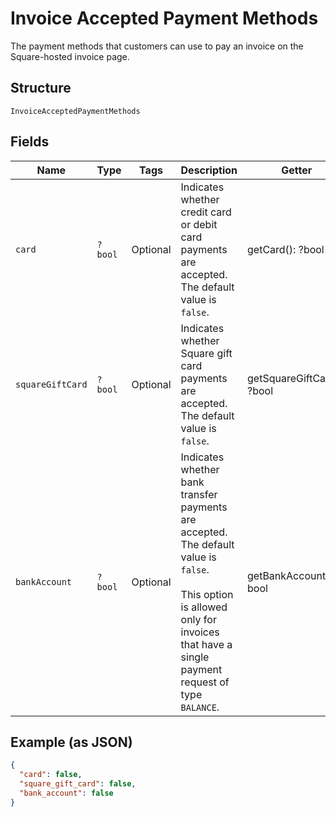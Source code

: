 
# Invoice Accepted Payment Methods

The payment methods that customers can use to pay an invoice on the Square-hosted invoice page.

## Structure

`InvoiceAcceptedPaymentMethods`

## Fields

| Name | Type | Tags | Description | Getter | Setter |
|  --- | --- | --- | --- | --- | --- |
| `card` | `?bool` | Optional | Indicates whether credit card or debit card payments are accepted. The default value is `false`. | getCard(): ?bool | setCard(?bool card): void |
| `squareGiftCard` | `?bool` | Optional | Indicates whether Square gift card payments are accepted. The default value is `false`. | getSquareGiftCard(): ?bool | setSquareGiftCard(?bool squareGiftCard): void |
| `bankAccount` | `?bool` | Optional | Indicates whether bank transfer payments are accepted. The default value is `false`.<br><br>This option is allowed only for invoices that have a single payment request of type `BALANCE`. | getBankAccount(): ?bool | setBankAccount(?bool bankAccount): void |

## Example (as JSON)

```json
{
  "card": false,
  "square_gift_card": false,
  "bank_account": false
}
```

